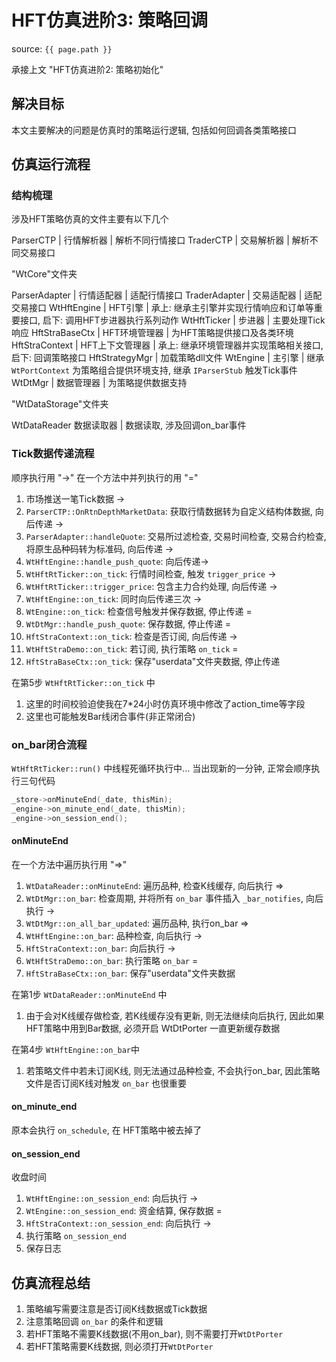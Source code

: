 # HFT仿真进阶3: 策略回调

source: `{{ page.path }}`

承接上文 "HFT仿真进阶2: 策略初始化"

## 解决目标

本文主要解决的问题是仿真时的策略运行逻辑, 包括如何回调各类策略接口

## 仿真运行流程

### 结构梳理

涉及HFT策略仿真的文件主要有以下几个

ParserCTP | 行情解析器 | 解析不同行情接口
TraderCTP | 交易解析器 | 解析不同交易接口


"WtCore"文件夹

ParserAdapter | 行情适配器 | 适配行情接口
TraderAdapter | 交易适配器 | 适配交易接口
WtHftEngine | HFT引擎 | 承上: 继承主引擎并实现行情响应和订单等重要接口, 启下: 调用HFT步进器执行系列动作
WtHftTicker | 步进器 | 主要处理Tick响应
HftStraBaseCtx | HFT环境管理器 | 为HFT策略提供接口及各类环境
HftStraContext | HFT上下文管理器 | 承上: 继承环境管理器并实现策略相关接口, 启下: 回调策略接口
HftStrategyMgr | 加载策略dll文件
WtEngine | 主引擎 | 继承 `WtPortContext` 为策略组合提供环境支持, 继承 `IParserStub` 触发Tick事件 
WtDtMgr | 数据管理器 | 为策略提供数据支持

"WtDataStorage"文件夹

WtDataReader 数据读取器 | 数据读取, 涉及回调on_bar事件


### Tick数据传递流程

顺序执行用 "->"
在一个方法中并列执行的用 "=" 

1. 市场推送一笔Tick数据 -> 
2. `ParserCTP::OnRtnDepthMarketData`: 获取行情数据转为自定义结构体数据, 向后传递 -> 
3. `ParserAdapter::handleQuote`: 交易所过滤检查, 交易时间检查, 交易合约检查, 将原生品种码转为标准码, 向后传递 ->
4. `WtHftEngine::handle_push_quote`: 向后传递->
5. `WtHftRtTicker::on_tick`: 行情时间检查, 触发 `trigger_price` ->
6. `WtHftRtTicker::trigger_price`: 包含主力合约处理, 向后传递 ->
7. `WtHftEngine::on_tick`: 同时向后传递三次 ->
8. `WtEngine::on_tick`: 检查信号触发并保存数据, 停止传递 =
9. `WtDtMgr::handle_push_quote`: 保存数据, 停止传递 =
10. `HftStraContext::on_tick`: 检查是否订阅, 向后传递 ->
11. `WtHftStraDemo::on_tick`: 若订阅, 执行策略 `on_tick` =
12. `HftStraBaseCtx::on_tick`: 保存"userdata"文件夹数据, 停止传递

在第5步 `WtHftRtTicker::on_tick` 中

1. 这里的时间校验迫使我在7*24小时仿真环境中修改了action_time等字段
2. 这里也可能触发Bar线闭合事件(非正常闭合)

### on_bar闭合流程

`WtHftRtTicker::run()` 中线程死循环执行中...
当出现新的一分钟, 正常会顺序执行三句代码

```cpp
_store->onMinuteEnd(_date, thisMin);
_engine->on_minute_end(_date, thisMin);
_engine->on_session_end();
```

#### onMinuteEnd

在一个方法中遍历执行用 "=>"

1. `WtDataReader::onMinuteEnd`: 遍历品种, 检查K线缓存, 向后执行 =>
2. `WtDtMgr::on_bar`: 检查周期, 并将所有 `on_bar` 事件插入 `_bar_notifies`, 向后执行 ->
3. `WtDtMgr::on_all_bar_updated`: 遍历品种, 执行on_bar =>
4. `WtHftEngine::on_bar`: 品种检查, 向后执行 ->
5. `HftStraContext::on_bar`: 向后执行 ->
6. `WtHftStraDemo::on_bar`: 执行策略 `on_bar` =
7. `HftStraBaseCtx::on_bar`: 保存"userdata"文件夹数据

在第1步 `WtDataReader::onMinuteEnd` 中

1. 由于会对K线缓存做检查, 若K线缓存没有更新, 则无法继续向后执行, 因此如果HFT策略中用到Bar数据, 必须开启 WtDtPorter 一直更新缓存数据

在第4步 `WtHftEngine::on_bar`中

1. 若策略文件中若未订阅K线, 则无法通过品种检查, 不会执行on_bar, 因此策略文件是否订阅K线对触发 `on_bar` 也很重要

#### on_minute_end

原本会执行 `on_schedule`, 在 HFT策略中被去掉了

#### on_session_end

收盘时间
1. `WtHftEngine::on_session_end`: 向后执行 ->
2. `WtEngine::on_session_end`: 资金结算, 保存数据 =
3. `HftStraContext::on_session_end`: 向后执行 ->
4. 执行策略 `on_session_end`
5. 保存日志

## 仿真流程总结

1. 策略编写需要注意是否订阅K线数据或Tick数据
2. 注意策略回调 `on_bar` 的条件和逻辑
3. 若HFT策略不需要K线数据(不用on_bar), 则不需要打开`WtDtPorter`
4. 若HFT策略需要K线数据, 则必须打开`WtDtPorter`
